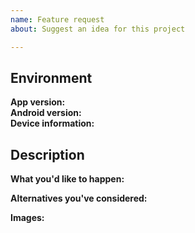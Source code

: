 ```yaml
---
name: Feature request
about: Suggest an idea for this project

---
```


## Environment

**App version:**  <!-- Add branch if necessary -->  
**Android version:**  <!-- If customize ROM, write which -->  
**Device information:**  <!-- Manufacturer and model -->  

## Description

**What you'd like to happen:** 

**Alternatives you've considered:** <!-- if available, else delete -->  

**Images:** <!-- if available, else delete -->  
